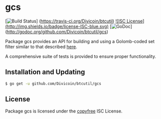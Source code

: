 gcs
==========

[![Build Status](http://img.shields.io/travis/Divicoin/btcutil.svg)]
(https://travis-ci.org/Divicoin/btcutil) [![ISC License]
(http://img.shields.io/badge/license-ISC-blue.svg)](http://copyfree.org)
[![GoDoc](https://godoc.org/github.com/Divicoin/btcutil/gcs?status.png)]
(http://godoc.org/github.com/Divicoin/btcutil/gcs)

Package gcs provides an API for building and using a Golomb-coded set filter
similar to that described [here](http://giovanni.bajo.it/post/47119962313/golomb-coded-sets-smaller-than-bloom-filters).

A comprehensive suite of tests is provided to ensure proper functionality.

## Installation and Updating

```bash
$ go get -u github.com/Divicoin/btcutil/gcs
```

## License

Package gcs is licensed under the [copyfree](http://copyfree.org) ISC
License.
